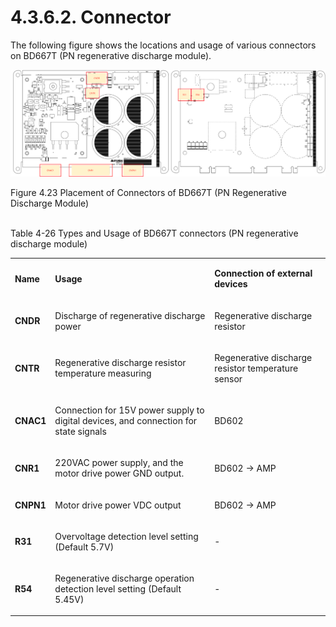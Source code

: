﻿# 4.3.6.2. Connector

The following figure shows the locations and usage of various connectors on BD667T (PN regenerative discharge module).

![](../../../_assets/4.3.6.2.BD667T커넥터.PNG)

Figure 4.23 Placement of Connectors of BD667T (PN Regenerative Discharge Module)
<br><br>

Table 4-26 Types and Usage of BD667T connectors (PN regenerative discharge module)

<table>
<tbody>
<tr class="odd">

<td><p><strong>Name</strong></p></td>
<td><p><strong>Usage</strong></p></td>
<td><p><strong>Connection of external devices</strong></p></td>
</tr>
<tr class="even">

<td><p><strong>CNDR</strong></p></td>
<td><p>Discharge of regenerative discharge power</p></td>
<td><p>Regenerative discharge resistor</p></td>
</tr>
<tr class="odd">

<td><p><strong>CNTR</strong></p></td>
<td><p>Regenerative discharge resistor temperature measuring</p></td>
<td><p>Regenerative discharge resistor temperature sensor</p></td>
</tr>
<tr class="even">

<td><p><strong>CNAC1</strong></p></td>
<td><p>Connection for 15V power supply to digital devices, and connection for state signals</p></td>
<td><p>BD602</p></td>
</tr>
<tr class="odd">

<td><p><strong>CNR1</strong></p></td>
<td><p>220VAC power supply, and the motor drive power GND output.</p></td>
<td><p>BD602 -> AMP</p></td>
</tr>
<tr class="even">

<td><p><strong>CNPN1</strong></p></td>
<td><p>Motor drive power VDC output</p></td>
<td><p>BD602 -> AMP</p></td>
</tr>
<tr class="odd">

<td><p><strong>R31</strong></p></td>
<td><p>Overvoltage detection level setting (Default 5.7V)</p></td>
<td><p>-</p></td>
</tr>
<tr class="even">

<td><p><strong>R54</strong></p></td>
<td><p>Regenerative discharge operation detection level setting (Default 5.45V)
</p></td>
<td><p>-</p></td>
</tr>
<tr class="odd">

  </tr>
</tbody>
</table>

